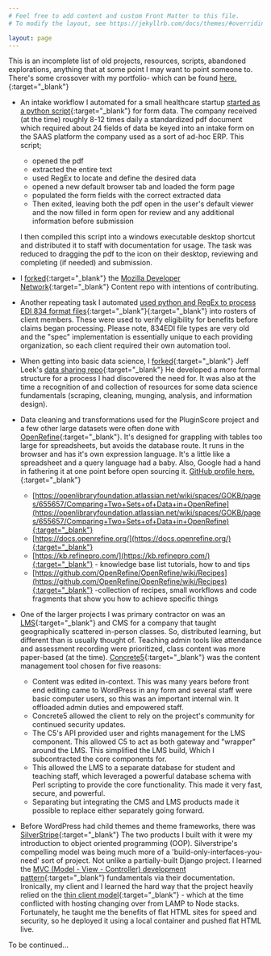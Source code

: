 ```yaml
---
# Feel free to add content and custom Front Matter to this file.
# To modify the layout, see https://jekyllrb.com/docs/themes/#overriding-theme-defaults

layout: page
---
```


This is an incomplete list of old projects, resources, scripts, abandoned explorations, anything that at some point I may want to point someone to. There's some crossover with my portfolio- which can be found [here.](https://msouden.com/work/){:target="_blank"}

- An intake workflow I automated for a small healthcare startup [started as a python script](https://github.com/msouden/pdf-to-web-form){:target="_blank"} for form data. The company received (at the time) roughly 8-12 times daily a standardized pdf document which required about 24 fields of data be keyed into an intake form on the SAAS platform the company used as a sort of ad-hoc ERP. This script;

	- 	 opened the pdf 
	- 	 extracted the entire text
	- 	 used RegEx to locate and define the desired data
	- 	 opened a new default browser tab and loaded the form page
	- 	 populated the form fields with the correct extracted data
	- 	 Then exited, leaving both the pdf open in the user's default viewer and the now filled in form open for review and any additional information before submission
	
	I then compiled this script into a windows executable desktop shortcut and distributed it to staff with documentation for usage. The task was reduced to dragging the pdf to the icon on their desktop, reviewing and completing (if needed) and submission.

- I [forked](https://github.com/msouden/content/blob/main/CONTRIBUTING.md){:target="_blank"} the [Mozilla Developer Network](https://github.com/mdn/content){:target="_blank"} Content repo with intentions of contributing. 

- Another repeating task I automated [used python and RegEx to process EDI 834 format files](https://github.com/msouden/HIPAA-834-file-processor){:target="_blank"}{:target="_blank"} into rosters of client members. These were used to verify eligibility for benefits before claims began processing. Please note, 834EDI file types are very old and the "spec" implementation is essentially unique to each providing organization, so each client required their own automation tool.

- When getting into basic data science, I [forked](https://github.com/msouden/datasharing/tree/master){:target="_blank"} Jeff Leek's [data sharing repo](https://github.com/jtleek/datasharing){:target="_blank"} He developed a more formal structure for a process I had discovered the need for. It was also at the time a recognition of and collection of resources for some data science fundamentals (scraping, cleaning, munging, analysis, and information design).

- Data cleaning and transformations used for the PluginScore project and a few other large datasets were often done with [OpenRefine](https://openrefine.org/){:target="_blank"}. It's designed for grappling with tables too large for spreadsheets, but avoids the database route. It runs in the browser and has it's own expression language. It's a little like a spreadsheet and a query language had a baby. Also, Google had a hand in fathering it at one point before open sourcing it. [GitHub profile here.](https://github.com/OpenRefine){:target="_blank"}
  - [https://openlibraryfoundation.atlassian.net/wiki/spaces/GOKB/pages/655657/Comparing+Two+Sets+of+Data+in+OpenRefine](https://openlibraryfoundation.atlassian.net/wiki/spaces/GOKB/pages/655657/Comparing+Two+Sets+of+Data+in+OpenRefine){:target="_blank"}
  - [https://docs.openrefine.org/](https://docs.openrefine.org/){:target="_blank"}
  - [https://kb.refinepro.com/](https://kb.refinepro.com/){:target="_blank"} - knowledge base list tutorials, how to and tips
  - [https://github.com/OpenRefine/OpenRefine/wiki/Recipes](https://github.com/OpenRefine/OpenRefine/wiki/Recipes){:target="_blank"} -collection of recipes, small workflows and code fragments that show you how to achieve specific things
  
- One of the larger projects I was primary contractor on was an [LMS](https://en.wikipedia.org/wiki/Learning_management_system){:target="_blank"} and CMS for a company that taught geographically scattered in-person classes. So, distributed learning, but different than is usually thought of. Teaching admin tools like attendance and assessment recording were prioritized, class content was more paper-based (at the time). [Concrete5](https://www.concretecms.com/){:target="_blank"} was the content management tool chosen for five reasons:
  
  - Content was edited in-context. This was many years before front end editing came to WordPress in any form and several staff were basic computer users, so this was an important internal win. It offloaded admin duties and empowered staff.
  -  Concrete5 allowed the client to rely on the project's community for continued security updates. 
  -  The C5's API provided user and rights management for the LMS component. This allowed C5 to act as both gateway and "wrapper" around the LMS. This simplified the LMS build, Which I subcontracted the core components for.
  -    This allowed the LMS to a separate database for student and teaching staff, which leveraged a powerful database schema with Perl scripting to provide the core functionality. This made it very fast, secure, and powerful. 
  -  Separating but integrating the CMS and LMS products made it possible to replace either separately going forward.
  
- Before WordPress had child themes and theme frameworks, there was [SilverStripe](https://www.silverstripe.org/){:target="_blank"} The two products I built with it were my introduction to object oriented programming (OOP). Silverstripe's compelling model was being much more of a 'build-only-interfaces-you-need' sort of project. Not unlike a partially-built Django project. I learned the [MVC (Model - View - Controller) development pattern](https://en.wikipedia.org/wiki/Model%E2%80%93view%E2%80%93controller){:target="_blank"} fundamentals via their documentation. Ironically, my client and I learned the hard way that the project heavily relied on the [thin client model](https://en.wikipedia.org/wiki/Model%E2%80%93view%E2%80%93controller#Use_in_web_applications){:target="_blank"}  - which at the time conflicted with hosting changing over from LAMP to Node stacks. Fortunately, he taught me the benefits of flat HTML sites for speed and security, so he deployed it using a local container and pushed flat HTML live.

To be continued... 
